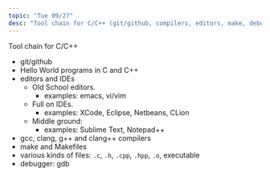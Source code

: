```yaml
---
topic: "Tue 09/27"
desc: "Tool chain for C/C++ (git/github, compilers, editors, make, debugger)"
---
```


Tool chain for C/C++

* git/github
* Hello World programs in C and C++
* editors and IDEs
    * Old School editors.  
         * examples: emacs, vi/vim
    * Full on IDEs. 
         * examples: XCode, Eclipse, Netbeans, CLion
    * Middle ground: 
         * examples: Sublime Text, Notepad++
* gcc, clang, g++ and clang++ compilers
* make and Makefiles
* various kinds of files: `.c`, `.h`, `.cpp`, `.hpp`, `.o`, executable
* debugger: gdb
